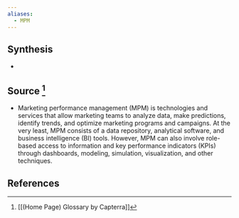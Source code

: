 ```yaml
---
aliases:
  - MPM
---
```

## Synthesis
- 
## Source [^1]
- Marketing performance management (MPM) is technologies and services that allow marketing teams to analyze data, make predictions, identify trends, and optimize marketing programs and campaigns. At the very least, MPM consists of a data repository, analytical software, and business intelligence (BI) tools. However, MPM can also involve role-based access to information and key performance indicators (KPIs) through dashboards, modeling, simulation, visualization, and other techniques.
## References

[^1]: [[(Home Page) Glossary by Capterra]]